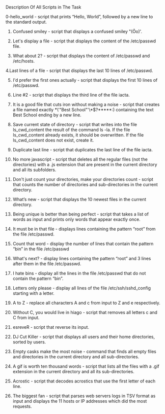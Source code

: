 Description Of All Scripts in The Task

0-hello_world - script that prints “Hello, World”, followed by a new line to the standard output.

1. Confused smiley - script that displays a confused smiley "(Ôo)'.

2. Let's display a file - script that displays the content of the /etc/passwd file.

3. What about 2? - script that displays the content of /etc/passwd and /etc/hosts.

4.Last lines of a file - script that displays the last 10 lines of /etc/passwd.

5. I'd prefer the first ones actually - script that displays the first 10 lines of /etc/passwd.

6. Line #2 - script that displays the third line of the file iacta.

7. It is a good file that cuts iron without making a noise - script that creates a file named exactly \*\\'"Best School"\'\\*$\?\*\*\*\*\*:) containing the text Best School ending by a new line.

8. Save current state of directory - script that writes into the file ls_cwd_content the result of the command ls -la. If the file ls_cwd_content already exists, it should be overwritten. If the file ls_cwd_content does not exist, create it.

9. Duplicate last line - script that duplicates the last line of the file iacta.

10. No more javascript -  script that deletes all the regular files (not the directories) with a .js extension that are present in the current directory and all its subfolders.

11. Don't just count your directories, make your directories count - script that counts the number of directories and sub-directories in the current directory.

12. What’s new - script that displays the 10 newest files in the current directory.

13. Being unique is better than being perfect - script that takes a list of words as input and prints only words that appear exactly once.

14. It must be in that file - displays lines containing the pattern “root” from the file /etc/passwd.

15. Count that word - display the number of lines that contain the pattern “bin” in the file /etc/passwd

16. What's next? - display lines containing the pattern “root” and 3 lines after them in the file /etc/passwd.

17. I hate bins - display all the lines in the file /etc/passwd that do not contain the pattern “bin”.

18. Letters only please - display all lines of the file /etc/ssh/sshd_config starting with a letter.

19. A to Z - replace all characters A and c from input to Z and e respectively.

20. Without C, you would live in hiago - script that removes all letters c and C from input.

21. esreveR - script that reverse its input.

22. DJ Cut Killer - script that displays all users and their home directories, sorted by users.

23. Empty casks make the most noise - command that finds all empty files and directories in the current directory and all sub-directories.

24. A gif is worth ten thousand words - script that lists all the files with a .gif extension in the current directory and all its sub-directories.

25. Acrostic - script that decodes acrostics that use the first letter of each line.

26. The biggest fan - script that parses web servers logs in TSV format as input and displays the 11 hosts or IP addresses which did the most requests.
